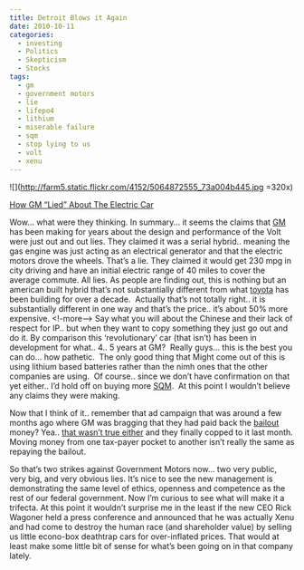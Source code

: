 ```yaml
---
title: Detroit Blows it Again
date: 2010-10-11
categories:
  - investing
  - Politics
  - Skepticism
  - Stocks
tags:
  - gm
  - government motors
  - lie
  - lifepo4
  - lithium
  - miserable failure
  - sqm
  - stop lying to us
  - volt
  - xenu
---
```


![](http://farm5.static.flickr.com/4152/5064872555_73a004b445.jpg =320x)

[How GM “Lied” About The Electric Car][2]

 [2]: http://jalopnik.com/5661051/how-gm-lied-about-the-electric-car

Wow… what were they thinking. In summary… it seems the claims that [GM ][3]has been making for years about the design and performance of the Volt were just out and out lies. They claimed it was a serial hybrid.. meaning the gas engine was just acting as an electrical generator and that the electric motors drove the wheels. That’s a lie. They claimed it would get 230 mpg in city driving and have an initial electric range of 40 miles to cover the average commute. All lies. As people are finding out, this is nothing but an american built hybrid that’s not substantially different from what [toyota][4] has been building for over a decade.  Actually that’s not totally right.. it is substantially different in one way and that’s the price.. it’s about 50% more expensive.
<!-more-->
Say what you will about the Chinese and their lack of respect for IP.. but when they want to copy something they just go out and do it. By comparison this ‘revolutionary’ car (that isn’t) has been in development for what.. 4.. 5 years at GM?  Really guys… this is the best you can do… how pathetic.  The only good thing that Might come out of this is using lithium based batteries rather than the nimh ones that the other companies are using.  Of course.. since we don’t have confirmation on that yet either.. I’d hold off on buying more [SQM][5].  At this point I wouldn’t believe any claims they were making.

 [3]: http://www.wikinvest.com/stock/General_Motors_(GMGMQ)
 [4]: http://www.wikinvest.com/stock/Toyota_Motor_(TM)
 [5]: http://www.wikinvest.com/stock/Sociedad_Quimica_y_Minera_S.A._(SQM)

Now that I think of it.. remember that ad campaign that was around a few months ago where GM was bragging that they had paid back the [bailout][6] money? Yea.. [that wasn’t true either][7] and they finally copped to it last month. Moving money from one tax-payer pocket to another isn’t really the same as repaying the bailout.

 [6]: http://www.wikinvest.com/concept/2008_Financial_Crisis
 [7]: http://www.openmarket.org/2010/09/20/general-motors-now-admits-it-didnt-repay-bailout-money/

So that’s two strikes against Government Motors now… two very public, very big, and very obvious lies. It’s nice to see the new management is demonstrating the same level of ethics, openness and competence as the rest of our federal government. Now I’m curious to see what will make it a trifecta. At this point it wouldn’t surprise me in the least if the new CEO Rick Wagoner held a press conference and announced that he was actually Xenu and had come to destroy the human race (and shareholder value) by selling us little econo-box deathtrap cars for over-inflated prices. That would at least make some little bit of sense for what’s been going on in that company lately.
